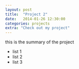 ```yaml
---
layout: post
title:  "Project 2"
date:   2014-01-26 12:30:00
categories: projects
extra: "Check out my project"
---
```


this is the summary of the project

- list 1
- list 2
- list 3
